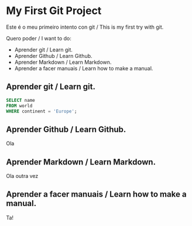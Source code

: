 # My First Git Project

Este é o meu primeiro intento con git / This is my first try with git.

Quero poder / I want to do:

- Aprender git / Learn git.
- Aprender Github / Learn Github.
- Aprender Markdown / Learn Markdown.
- Aprender a facer manuais / Learn how to make a manual.

## Aprender git / Learn git.

```sql
SELECT name
FROM world
WHERE continent = 'Europe';

```

## Aprender Github / Learn Github.

Ola

## Aprender Markdown / Learn Markdown.

Ola outra vez

## Aprender a facer manuais / Learn how to make a manual.
Ta!